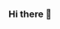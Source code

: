 ### Hi there 👋

<!--
**eetann/eetann** is a ✨ _special_ ✨ repository because its `README.md` (this file) appears on your GitHub profile.

[![eetann's github stats](https://github-readme-stats.vercel.app/api?username=eetann&count_private=true?show_icons=true)](https://github.com/anuraghazra/github-readme-stats)
